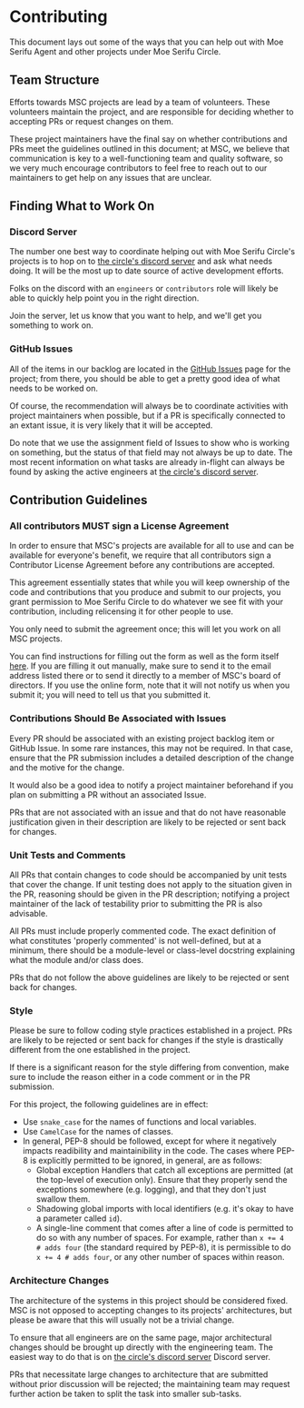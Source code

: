 # Contributing

This document lays out some of the ways that you can help out with Moe Serifu Agent and
other projects under Moe Serifu Circle.

## Team Structure
Efforts towards MSC projects are lead by a team of volunteers. These volunteers maintain
the project, and are responsible for deciding whether to accepting PRs or request changes
on them.

These project maintainers have the final say on whether contributions and PRs meet the
guidelines outlined in this document; at MSC, we believe that communication is key to a
well-functioning team and quality software, so we very much encourage contributors to feel
free to reach out to our maintainers to get help on any issues that are unclear.

## Finding What to Work On

### Discord Server

The number one best way to coordinate helping out with Moe Serifu Circle's projects is to
hop on to [the circle's discord server](https://discord.gg/URAA8SF) and ask what needs
doing. It will be the most up to date source of active development efforts.

Folks on the discord with an `engineers` or `contributors` role will likely be able to
quickly help point you in the right direction.

Join the server, let us know that you want to help, and we'll get you something to work
on.

### GitHub Issues

All of the items in our backlog are located in the [GitHub Issues](https://github.com/moe-serifu-circle/moe-serifu-agent/issues)
page for the project; from there, you should be able to get a pretty good idea of what
needs to be worked on.

Of course, the recommendation will always be to coordinate activities with project
maintainers when possible, but if a PR is specifically connected to an extant issue,
it is very likely that it will be accepted.

Do note that we use the assignment field of Issues to show who is working on something,
but the status of that field may not always be up to date. The most recent information
on what tasks are already in-flight can always be found by asking the active engineers
at [the circle's discord server](https://discord.gg/URAA8SF).

## Contribution Guidelines

### All contributors MUST sign a License Agreement

In order to ensure that MSC's projects are available for all to use and can be available
for everyone's benefit, we require that all contributors sign a Contributor License
Agreement before any contributions are accepted.

This agreement essentially states that while you will keep ownership of the code and
contributions that you produce and submit to our projects, you grant permission to Moe
Serifu Circle to do whatever we see fit with your contribution, including relicensing it
for other people to use.

You only need to submit the agreement once; this will let you work on all MSC projects.

You can find instructions for filling out the form as well as the form itself
[here](https://goo.gl/forms/hu1hTNZs1xj2mFnF2). If you are filling it out manually, make
sure to send it to the email address listed there or to send it directly to a member of MSC's
board of directors. If you use the online form, note that it will not notify us when you
submit it; you will need to tell us that you submitted it.

### Contributions Should Be Associated with Issues

Every PR should be associated with an existing project backlog item or GitHub Issue. In
some rare instances, this may not be required. In that case, ensure that the PR submission
includes a detailed description of the change and the motive for the change.

It would also be a good idea to notify a project maintainer beforehand if you plan on
submitting a PR without an associated Issue.

PRs that are not associated with an issue and that do not have reasonable justification given
in their description are likely to be rejected or sent back for changes.

### Unit Tests and Comments

All PRs that contain changes to code should be accompanied by unit tests that cover the
change. If unit testing does not apply to the situation given in the PR, reasoning should
be given in the PR description; notifying a project maintainer of the lack of testability
prior to submitting the PR is also advisable.

All PRs must include properly commented code. The exact definition of what constitutes
'properly commented' is not well-defined, but at a minimum, there should be a module-level
or class-level docstring explaining what the module and/or class does.

PRs that do not follow the above guidelines are likely to be rejected or sent back for
changes.

### Style

Please be sure to follow coding style practices established in a project. PRs are likely
to be rejected or sent back for changes if the style is drastically different from the
one established in the project.

If there is a significant reason for the style differing from convention, make sure to
include the reason either in a code comment or in the PR submission.

For this project, the following guidelines are in effect:

* Use `snake_case` for the names of functions and local variables.
* Use `CamelCase` for the names of classes.
* In general, PEP-8 should be followed, except for where it negatively impacts readibility
and maintainibility in the code. The cases where PEP-8 is explicitly permitted to be ignored,
in general, are as follows:
  * Global exception Handlers that catch all exceptions are permitted (at the top-level
  of execution only). Ensure that they properly send the exceptions somewhere (e.g.
  logging), and that they don't just swallow them.
  * Shadowing global imports with local identifiers (e.g. it's okay to have a parameter
  called `id`).
  * A single-line comment that comes after a line of code is permitted to do so with any
  number of spaces. For example, rather than `x += 4  # adds four` (the standard required
  by PEP-8), it is permissible to do `x += 4 # adds four`, or any other number of spaces
  within reason.


### Architecture Changes

The architecture of the systems in this project should be considered fixed. MSC is not
opposed to accepting changes to its projects' architectures, but please be aware that
this will usually not be a trivial change.

To ensure that all engineers are on the same page, major architectural changes should
be brought up directly with the engineering team. The easiest way to do that is on
[the circle's discord server](https://discord.gg/URAA8SF) Discord server.

PRs that necessitate large changes to architecture that are submitted without prior
discussion will be rejected; the maintaining team may request further action be taken to split the task into smaller sub-tasks.


